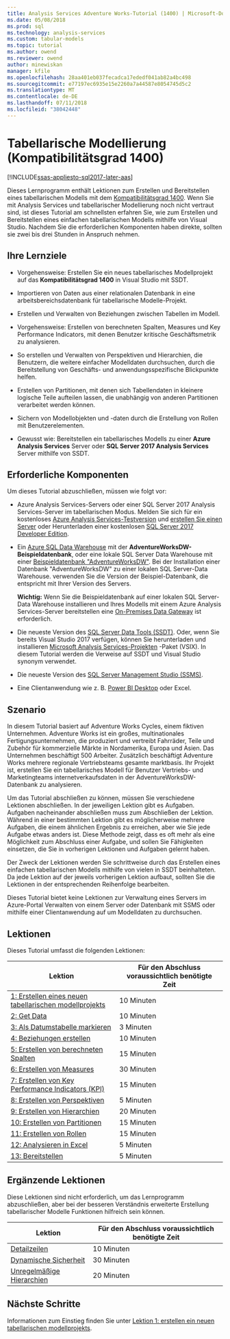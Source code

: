 ```yaml
---
title: Analysis Services Adventure Works-Tutorial (1400) | Microsoft-Dokumentation
ms.date: 05/08/2018
ms.prod: sql
ms.technology: analysis-services
ms.custom: tabular-models
ms.topic: tutorial
ms.author: owend
ms.reviewer: owend
author: minewiskan
manager: kfile
ms.openlocfilehash: 28aa401eb037fecadca17ededf041ab82a4bc498
ms.sourcegitcommit: e77197ec6935e15e2260a7a44587e8054745d5c2
ms.translationtype: MT
ms.contentlocale: de-DE
ms.lasthandoff: 07/11/2018
ms.locfileid: "38042448"
---
```

# <a name="tabular-modeling-1400-compatibility-level"></a>Tabellarische Modellierung (Kompatibilitätsgrad 1400)

[!INCLUDE[ssas-appliesto-sql2017-later-aas](../../includes/ssas-appliesto-sql2017-later-aas.md)]

Dieses Lernprogramm enthält Lektionen zum Erstellen und Bereitstellen eines tabellarischen Modells mit dem [Kompatibilitätsgrad 1400](../tabular-models/compatibility-level-for-tabular-models-in-analysis-services.md). Wenn Sie mit Analysis Services und tabellarischer Modellierung noch nicht vertraut sind, ist dieses Tutorial am schnellsten erfahren Sie, wie zum Erstellen und Bereitstellen eines einfachen tabellarischen Modells mithilfe von Visual Studio. Nachdem Sie die erforderlichen Komponenten haben direkte, sollten sie zwei bis drei Stunden in Anspruch nehmen.  
  
## <a name="what-you-learn"></a>Ihre Lernziele   
  
-   Vorgehensweise: Erstellen Sie ein neues tabellarisches Modellprojekt auf das **Kompatibilitätsgrad 1400** in Visual Studio mit SSDT.
  
-   Importieren von Daten aus einer relationalen Datenbank in eine arbeitsbereichsdatenbank für tabellarische Modelle-Projekt.  
  
-   Erstellen und Verwalten von Beziehungen zwischen Tabellen im Modell.  
  
-   Vorgehensweise: Erstellen von berechneten Spalten, Measures und Key Performance Indicators, mit denen Benutzer kritische Geschäftsmetrik zu analysieren.  
  
-   So erstellen und Verwalten von Perspektiven und Hierarchien, die Benutzern, die weitere einfacher Modelldaten durchsuchen, durch die Bereitstellung von Geschäfts- und anwendungsspezifische Blickpunkte helfen.  
  
-   Erstellen von Partitionen, mit denen sich Tabellendaten in kleinere logische Teile aufteilen lassen, die unabhängig von anderen Partitionen verarbeitet werden können.  
  
-   Sichern von Modellobjekten und -daten durch die Erstellung von Rollen mit Benutzerelementen.  
  
-   Gewusst wie: Bereitstellen ein tabellarisches Modells zu einer **Azure Analysis Services** Server oder **SQL Server 2017 Analysis Services** Server mithilfe von SSDT.  
  
## <a name="prerequisites"></a>Erforderliche Komponenten  

Um dieses Tutorial abzuschließen, müssen wie folgt vor:  
  
-   Azure Analysis Services-Servers oder einer SQL Server 2017 Analysis Services-Server im tabellarischen Modus. Melden Sie sich für ein kostenloses [Azure Analysis Services-Testversion](https://azure.microsoft.com/services/analysis-services/) und [erstellen Sie einen Server](https://docs.microsoft.com/azure/analysis-services/analysis-services-create-server) oder Herunterladen einer kostenlosen [SQL Server 2017 Developer Edition](https://www.microsoft.com/sql-server/sql-server-downloads).

-   Ein [Azure SQL Data Warehouse](https://docs.microsoft.com/azure/sql-data-warehouse/create-data-warehouse-portal) mit der **AdventureWorksDW-Beispieldatenbank**, oder eine lokale SQL Server Data Warehouse mit einer [Beispieldatenbank "AdventureWorksDW"](https://github.com/Microsoft/sql-server-samples/releases/tag/adventureworks). Bei der Installation einer Datenbank "AdventureWorksDW" zu einer lokalen SQL Server-Data Warehouse. verwenden Sie die Version der Beispiel-Datenbank, die entspricht mit Ihrer Version des Servers. 

    **Wichtig:** Wenn Sie die Beispieldatenbank auf einer lokalen SQL Server-Data Warehouse installieren und Ihres Modells mit einem Azure Analysis Services-Server bereitstellen eine [On-Premises Data Gateway](https://docs.microsoft.com/azure/analysis-services/analysis-services-gateway) ist erforderlich.

-   Die neueste Version des [SQL Server Data Tools (SSDT)](https://msdn.microsoft.com/library/mt204009.aspx). Oder, wenn Sie bereits Visual Studio 2017 verfügen, können Sie herunterladen und installieren [Microsoft Analysis Services-Projekten](https://marketplace.visualstudio.com/items?itemName=ProBITools.MicrosoftAnalysisServicesModelingProjects) -Paket (VSIX). In diesem Tutorial werden die Verweise auf SSDT und Visual Studio synonym verwendet. 

-   Die neueste Version des [SQL Server Management Studio (SSMS)](https://docs.microsoft.com/sql/ssms/download-sql-server-management-studio-ssms).    

-   Eine Clientanwendung wie z. B. [Power BI Desktop](https://powerbi.microsoft.com/desktop/) oder Excel. 

## <a name="scenario"></a>Szenario  

In diesem Tutorial basiert auf Adventure Works Cycles, einem fiktiven Unternehmen. Adventure Works ist ein großes, multinationales Fertigungsunternehmen, die produziert und vertreibt Fahrräder, Teile und Zubehör für kommerzielle Märkte in Nordamerika, Europa und Asien. Das Unternehmen beschäftigt 500 Arbeiter. Zusätzlich beschäftigt Adventure Works mehrere regionale Vertriebsteams gesamte marktbasis. Ihr Projekt ist, erstellen Sie ein tabellarisches Modell für Benutzer Vertriebs- und Marketingteams internetverkaufsdaten in der AdventureWorksDW-Datenbank zu analysieren.  
  
Um das Tutorial abschließen zu können, müssen Sie verschiedene Lektionen abschließen. In der jeweiligen Lektion gibt es Aufgaben. Aufgaben nacheinander abschließen muss zum Abschließen der Lektion. Während in einer bestimmten Lektion gibt es möglicherweise mehrere Aufgaben, die einem ähnlichen Ergebnis zu erreichen, aber wie Sie jede Aufgabe etwas anders ist. Diese Methode zeigt, dass es oft mehr als eine Möglichkeit zum Abschluss einer Aufgabe, und sollen Sie Fähigkeiten einsetzen, die Sie in vorherigen Lektionen und Aufgaben gelernt haben.  
  
Der Zweck der Lektionen werden Sie schrittweise durch das Erstellen eines einfachen tabellarischen Modells mithilfe von vielen in SSDT beinhalteten. Da jede Lektion auf der jeweils vorherigen Lektion aufbaut, sollten Sie die Lektionen in der entsprechenden Reihenfolge bearbeiten.
  
Dieses Tutorial bietet keine Lektionen zur Verwaltung eines Servers im Azure-Portal Verwalten von einem Server oder Datenbank mit SSMS oder mithilfe einer Clientanwendung auf um Modelldaten zu durchsuchen. 


## <a name="lessons"></a>Lektionen  

Dieses Tutorial umfasst die folgenden Lektionen:  
  
|Lektion|Für den Abschluss voraussichtlich benötigte Zeit|  
|----------|------------------------------|  
|[1: Erstellen eines neuen tabellarischen modellprojekts](../tutorial-tabular-1400/as-lesson-1-create-a-new-tabular-model-project.md)|10 Minuten|  
|[2: Get Data](../tutorial-tabular-1400/as-lesson-2-get-data.md)|10 Minuten|  
|[3: Als Datumstabelle markieren](../tutorial-tabular-1400/as-lesson-3-mark-as-date-table.md)|3 Minuten|  
|[4: Beziehungen erstellen](../tutorial-tabular-1400/as-lesson-4-create-relationships.md)|10 Minuten|  
|[5: Erstellen von berechneten Spalten](../tutorial-tabular-1400/as-lesson-5-create-calculated-columns.md)|15 Minuten|
|[6: Erstellen von Measures](../tutorial-tabular-1400/as-lesson-6-create-measures.md)|30 Minuten|  
|[7: Erstellen von Key Performance Indicators (KPI)](../tutorial-tabular-1400/as-lesson-7-create-key-performance-indicators.md)|15 Minuten|  
|[8: Erstellen von Perspektiven](../tutorial-tabular-1400/as-lesson-8-create-perspectives.md)|5 Minuten|  
|[9: Erstellen von Hierarchien](../tutorial-tabular-1400/as-lesson-9-create-hierarchies.md)|20 Minuten|  
|[10: Erstellen von Partitionen](../tutorial-tabular-1400/as-lesson-10-create-partitions.md)|15 Minuten|  
|[11: Erstellen von Rollen](../tutorial-tabular-1400/as-lesson-11-create-roles.md)|15 Minuten|  
|[12: Analysieren in Excel](../tutorial-tabular-1400/as-lesson-12-analyze-in-excel.md)|5 Minuten| 
|[13: Bereitstellen](../tutorial-tabular-1400/as-lesson-13-deploy.md)|5 Minuten|  
  
## <a name="supplemental-lessons"></a>Ergänzende Lektionen  

Diese Lektionen sind nicht erforderlich, um das Lernprogramm abzuschließen, aber bei der besseren Verständnis erweiterte Erstellung tabellarischer Modelle Funktionen hilfreich sein können.  
  
|Lektion|Für den Abschluss voraussichtlich benötigte Zeit|  
|----------|------------------------------|  
|[Detailzeilen](../tutorial-tabular-1400/as-supplemental-lesson-detail-rows.md)|10 Minuten|
|[Dynamische Sicherheit](../tutorial-tabular-1400/as-supplemental-lesson-dynamic-security.md)|30 Minuten|
|[Unregelmäßige Hierarchien](../tutorial-tabular-1400/as-supplemental-lesson-ragged-hierarchies.md)|20 Minuten| 

  
## <a name="next-steps"></a>Nächste Schritte  

Informationen zum Einstieg finden Sie unter [Lektion 1: erstellen ein neuen tabellarischen modellprojekts](../tutorial-tabular-1400/as-lesson-1-create-a-new-tabular-model-project.md).  
  
  
  

